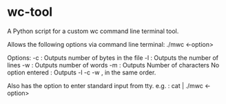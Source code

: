 # wc-tool
A Python script for a custom wc command line terminal tool.

Allows the following options via command line terminal:
./mwc <-option> <filename>

Options:
  -c : Outputs number of bytes in the file
  -l : Outputs the number of lines
  -w : Outputs number of words 
  -m : Outputs Number of characters
  No option entered : Outputs -l -c -w , in the same order.

Also has the option to enter standard input from tty.
e.g. : cat <filename> | ./mwc <-option>
